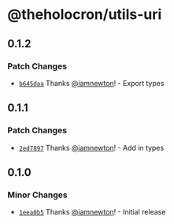 # @theholocron/utils-uri

## 0.1.2

### Patch Changes

- [`b645daa`](https://github.com/theholocron/utils/commit/b645daafbd7b04ce8209d7dccd7a6beef447acf1) Thanks [@iamnewton](https://github.com/iamnewton)! - Export types

## 0.1.1

### Patch Changes

- [`2ed7897`](https://github.com/theholocron/utils/commit/2ed789768a50f56489ae572bd8db47df0fcb530e) Thanks [@iamnewton](https://github.com/iamnewton)! - Add in types

## 0.1.0

### Minor Changes

- [`1eea0b5`](https://github.com/theholocron/utils/commit/1eea0b58b6675297c28377a267faa9d1e7e1e232) Thanks [@iamnewton](https://github.com/iamnewton)! - Initial release
